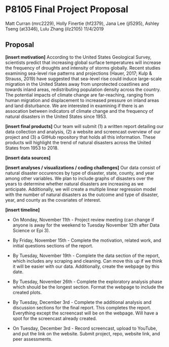 P8105 Final Project Proposal
================
Matt Curran (mrc2229), Holly Finertie (hf2379), Jana Lee (jl5295),
Ashley Tseng (at3346), Lulu Zhang (ilz2105)
11/4/2019

## Proposal

**\[insert motivation\]** According to the United States Geological
Survey, scientists predict that increasing global surface temperatures
will increase the frequency of droughts and intensity of storms
globally. Recent studies examining sea-level rise patterns and
projections (Hauer, 2017; Kulp & Strauss, 2019) have suggested that
sea-level rise could induce large-scale migration in the United States
away from unprotected coastlines and towards inland areas,
redistributing population density across the country. The potential
impacts of climate change are far-reaching, ranging from human migration
and displacement to increased pressure on inland areas and land
disturbance. We are interested in examining if there is an assocation
between indicators of climate change and the frequency of natural
disasters in the United States since 1953.

**\[insert final products\]** Our team will submit (1) a written report
detailing our data collection and analysis, (2) a website and screencast
overview of our project and (3) a GitHub repository that holds all this
information. These products will highlight the trend of natural
disasters across the United States from 1953 to 2018.

**\[insert data sources\]**

**\[insert analyses / visualizations / coding challenges\]** Our data
consist of natural disaster occurences by type of disaster, state,
county, and year among other variables. We plan to include graphs of
disasters over the years to determine whether natural disasters are
increasing as we anticipate. Additionally, we will create a multiple
linear regression model with the number of natural disasters as the
outcome and type of disaster, year, and county as the covariates of
interest.

**\[insert timeline\]**

  - On Monday, November 11th - Project review meeting (can change if
    anyone is away for the weekend to Tuesday November 12th after Data
    Science or Epi 3).

  - By Friday, November 15th - Complete the motivation, related work,
    and initial questions sections of the report.

  - By Tuesday, November 19th - Complete the data section of the report,
    which includes any scraping and cleaning. Can move this up if we
    think it will be easier with our data. Additionally, create the
    webpage by this date.

  - By Tuesday, November 26th - Complete the exploratory analysis phase
    which should be the longest section. Format the webpage to include
    the created plots.

  - By Tuesday, December 3rd - Complete the additional analysis and
    discussion sections for the final report. This completes the report.
    Everything except the screencast will be on the webpage. Will have a
    spot for the screencast already created.

  - On Tuesday, December 3rd - Record screencast, upload to YouTube, and
    put the link on the website. Submit project, repo, website link, and
    peer assessments.
